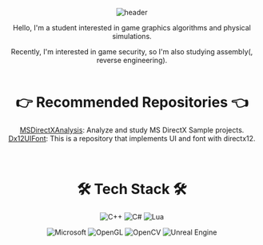 <div align="center">

![header](https://capsule-render.vercel.app/api?text=Keep%20challenging%20yourself&fontSize=35&rotate=0&color=383fff&fontColor=fd0753&type=Waving&animation=scaleIn)

Hello, I'm a student interested in game graphics algorithms and physical simulations.

Recently, I'm interested in game security, so I'm also studying assembly(, reverse engineering).
<br></br>

# 👉 Recommended Repositories 👈  
[MSDirectXAnalysis](https://github.com/orangelie/MSDirectXAnalysis): Analyze and study MS DirectX Sample projects.   
[Dx12UIFont](https://github.com/orangelie/Dx12UIFont): This is a repository that implements UI and font with directx12.   
<br></br>

# 🛠️ Tech Stack 🛠️

![C++](https://img.shields.io/badge/c++-%2300599C.svg?style=for-the-badge&logo=c%2B%2B&logoColor=white) ![C#](https://img.shields.io/badge/c%23-%23239120.svg?style=for-the-badge&logo=c-sharp&logoColor=white) ![Lua](https://img.shields.io/badge/lua-%232C2D72.svg?style=for-the-badge&logo=lua&logoColor=white)
  
![Microsoft](https://img.shields.io/badge/DirectX12-0078D4?style=for-the-badge&logo=microsoft&logoColor=white) ![OpenGL](https://img.shields.io/badge/OpenGL-%23FFFFFF.svg?style=for-the-badge&logo=opengl) ![OpenCV](https://img.shields.io/badge/opencv-%23white.svg?style=for-the-badge&logo=opencv&logoColor=white) ![Unreal Engine](https://img.shields.io/badge/unrealengine-%23313131.svg?style=for-the-badge&logo=unrealengine&logoColor=white) 
<br></br>
</div>
